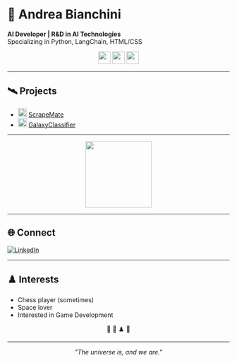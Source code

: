 # 🌌 Andrea Bianchini

**AI Developer | R&D in AI Technologies**  
Specializing in Python, LangChain, HTML/CSS

<p align="center">
  <img src="https://img.shields.io/badge/Python-3776AB?logo=python&logoColor=white&style=for-the-badge" height="28"/>
  <img src="https://img.shields.io/badge/LangChain-00A67E?logo=data:image/svg+xml;base64,PHN2ZyBmaWxsPSJub25lIiBoZWlnaHQ9IjI0IiB3aWR0aD0iMjQiIHhtbG5zPSJodHRwOi8vd3d3LnczLm9yZy8yMDAwL3N2ZyI+PHJlY3Qgd2lkdGg9IjI0IiBoZWlnaHQ9IjI0IiByeD0iNiIgZmlsbD0iIzAwQTY3RSIvPjx0ZXh0IHg9IjEyIiB5PSIxNiIgdGV4dC1hbmNob3I9Im1pZGRsZSIgZG9taW5hbnQtYmFzZWxpbmU9ImNlbnRyYWwiIGZvbnQtc2l6ZT0iMTIiIGZpbGw9IndoaXRlIj5MQzwvdGV4dD48L3N2Zz4=" height="28"/>
  <img src="https://img.shields.io/badge/HTML%2FCSS-E34F26?logo=html5&logoColor=white&style=for-the-badge" height="28"/>
</p>

---

## 🛰️ Projects

- <img src="https://github.com/SpaceAndrea/ScrapeMate/raw/main/.github/icon.png" alt="ScrapeMate" height="20"/> [ScrapeMate](https://github.com/SpaceAndrea/ScrapeMate)
- <img src="https://github.com/SpaceAndrea/GalaxyClassifier/raw/main/.github/icon.png" alt="GalaxyClassifier" height="20"/> [GalaxyClassifier](https://github.com/SpaceAndrea/GalaxyClassifier)

---

<p align="center">
  <img src="https://github-readme-stats.vercel.app/api/top-langs/?username=SpaceAndrea&layout=compact&theme=dark" height="150"/>
</p>

---

## 🌐 Connect

[![LinkedIn](https://img.shields.io/badge/LinkedIn-0A66C2?logo=linkedin&logoColor=white&style=for-the-badge)](https://it.linkedin.com/in/andrea-bianchini-?trk=people-guest_people_search-card)

---

## ♟️ Interests

- Chess player (sometimes)
- Space lover
- Interested in Game Development

<p align="center">
  🚀 🧠 ♟️ 🌌
</p>

---

<p align="center"><i>"The universe is, and we are."</i></p>


<!--
**SpaceAndrea/SpaceAndrea** is a ✨ _special_ ✨ repository because its `README.md` (this file) appears on your GitHub profile.

Here are some ideas to get you started:

- 🔭 I’m currently working on ...
- 🌱 I’m currently learning ...
- 👯 I’m looking to collaborate on ...
- 🤔 I’m looking for help with ...
- 💬 Ask me about ...
- 📫 How to reach me: ...
- 😄 Pronouns: ...
- ⚡ Fun fact: ...
-->
